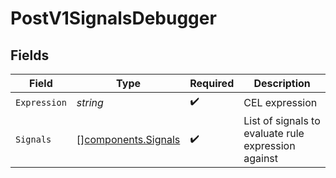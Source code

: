 # PostV1SignalsDebugger


## Fields

| Field                                                      | Type                                                       | Required                                                   | Description                                                |
| ---------------------------------------------------------- | ---------------------------------------------------------- | ---------------------------------------------------------- | ---------------------------------------------------------- |
| `Expression`                                               | *string*                                                   | :heavy_check_mark:                                         | CEL expression                                             |
| `Signals`                                                  | [][components.Signals](../../models/components/signals.md) | :heavy_check_mark:                                         | List of signals to evaluate rule expression against        |